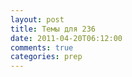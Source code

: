 ```yaml
---
layout: post
title: Темы для 236
date: 2011-04-20T06:12:00
comments: true
categories: prep
---
```


